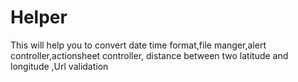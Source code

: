 # Helper
This will help you to convert date time format,file manger,alert controller,actionsheet controller, distance between two latitude and longitude ,Url validation
